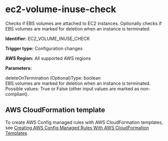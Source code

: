 # ec2\-volume\-inuse\-check<a name="ec2-volume-inuse-check"></a>

Checks if EBS volumes are attached to EC2 instances\. Optionally checks if EBS volumes are marked for deletion when an instance is terminated\.

**Identifier:** EC2\_VOLUME\_INUSE\_CHECK

**Trigger type:** Configuration changes

**AWS Region:** All supported AWS regions

**Parameters:**

deleteOnTermination \(Optional\)Type: boolean  
EBS volumes are marked for deletion when an instance is terminated\. Possible values: True or False \(other input values are marked as non\-compliant\)\.

## AWS CloudFormation template<a name="w29aac11c33c17b7d139c15"></a>

To create AWS Config managed rules with AWS CloudFormation templates, see [Creating AWS Config Managed Rules With AWS CloudFormation Templates](aws-config-managed-rules-cloudformation-templates.md)\.